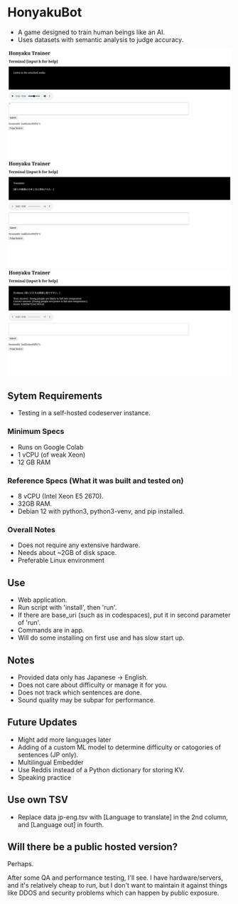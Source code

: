 # HonyakuBot
- A game designed to train human beings like an AI.
- Uses datasets with semantic analysis to judge accuracy.

![Audio Demo](/gallery/audio.jpg)
![Read Demo](/gallery/read.jpg)
![Answer](/gallery/answer.jpg)


## Sytem Requirements
- Testing in a self-hosted codeserver instance.

### Minimum Specs
- Runs on Google Colab
- 1 vCPU (of weak Xeon)
- 12 GB RAM

### Reference Specs (What it was built and tested on)
- 8 vCPU (Intel Xeon E5 2670).
- 32GB RAM.
- Debian 12 with python3, python3-venv, and pip installed.

### Overall Notes
- Does not require any extensive hardware.
- Needs about ~2GB of disk space.
- Preferable Linux environment

## Use
- Web application.
- Run script with 'install', then 'run'.
- If there are base_uri (such as in codespaces), put it in second parameter of 'run'.
- Commands are in app.
- Will do some installing on first use and has slow start up.

## Notes
- Provided data only has Japanese -> English.
- Does not care about difficulty or manage it for you.
- Does not track which sentences are done.
- Sound quality may be subpar for performance.

## Future Updates
- Might add more languages later
- Adding of a custom ML model to determine difficulty or catogories of sentences (JP only).
- Multilingual Embedder
- Use Reddis instead of a Python dictionary for storing KV.
- Speaking practice

## Use own TSV
- Replace data jp-eng.tsv with [Language to translate] in the 2nd column, and [Language out] in fourth. 

## Will there be a public hosted version?
Perhaps.

After some QA and performance testing, I'll see. I have hardware/servers, and it's relatively cheap to run, 
but I don't want to maintain it against things like DDOS and security problems which can happen by public exposure.